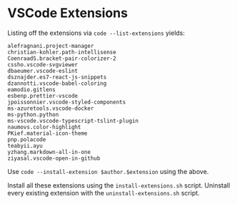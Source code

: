 # VSCode Extensions

Listing off the extensions via `code --list-extensions` yields:

```
alefragnani.project-manager
christian-kohler.path-intellisense
CoenraadS.bracket-pair-colorizer-2
cssho.vscode-svgviewer
dbaeumer.vscode-eslint
dsznajder.es7-react-js-snippets
dzannotti.vscode-babel-coloring
eamodio.gitlens
esbenp.prettier-vscode
jpoissonnier.vscode-styled-components
ms-azuretools.vscode-docker
ms-python.python
ms-vscode.vscode-typescript-tslint-plugin
naumovs.color-highlight
PKief.material-icon-theme
pnp.polacode
teabyii.ayu
yzhang.markdown-all-in-one
ziyasal.vscode-open-in-github
```

Use `code --install-extension $author.$extension` using the above.

Install all these extensions using the `install-extensions.sh` script.
Uninstall every existing extension with the `uninstall-extensions.sh` script.